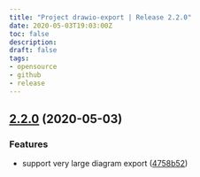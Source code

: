 ```yaml
---
title: "Project drawio-export | Release 2.2.0"
date: 2020-05-03T19:03:00Z
toc: false
description: 
draft: false
tags:
- opensource
- github
- release
---
```

## [2.2.0](http://github.com/rlespinasse/drawio-export/compare/2.1.0...2.2.0) (2020-05-03)


### Features

* support very large diagram export ([4758b52](http://github.com/rlespinasse/drawio-export/commit/4758b52db581890cae122c5c9901650c69e46273))



